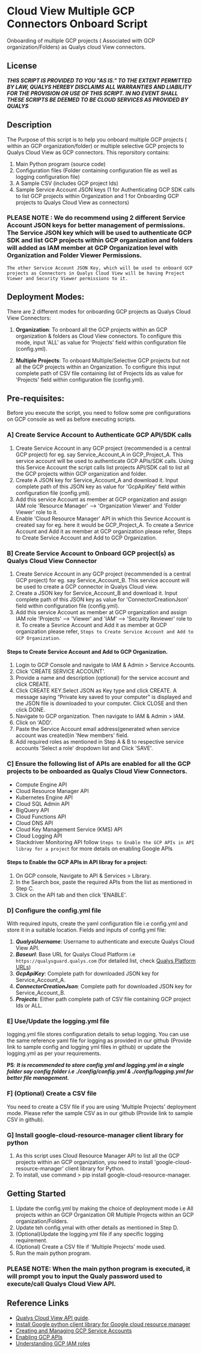 # Cloud View Multiple GCP Connectors Onboard Script

Onboarding of multiple GCP projects ( Associated with GCP organization/Folders) as Qualys cloud View connectors.

## License
***THIS SCRIPT IS PROVIDED TO YOU "AS IS." TO THE EXTENT PERMITTED BY LAW, QUALYS HEREBY DISCLAIMS ALL WARRANTIES AND LIABILITY FOR THE PROVISION OR USE OF THIS SCRIPT. IN NO EVENT SHALL THESE SCRIPTS BE DEEMED TO BE CLOUD SERVICES AS PROVIDED BY QUALYS***

## Description
The Purpose of this script is to help you onboard multiple GCP projects ( within an GCP organization/folder) or multiple selective GCP projects to Qualys Cloud View as GCP connectors.
This reporsitory contains:
1. Main Python program (source code)
2. Configuration files (Folder containing configuration file as well as logging configuration file)
3. A Sample CSV (includes GCP project Ids)
4. Sample Service Account JSON keys (1 for Authenticating GCP SDK calls to list GCP projects within Organization and 1 for Onboarding GCP projects to Qualys Cloud View as connectors)

### PLEASE NOTE : We do recommend using 2 different Service Account JSON keys for better management of permissions. The Service JSON key which will be used to authenticate GCP SDK and list GCP projects within GCP organization and folders will added as IAM member at GCP Organization level with Organization and Folder Viewer Permissions.
	The other Service Account JSON Key, which will be used to onboard GCP projects as Connectors in Qualys Cloud View will be having Project Viewer and Security Viewer permissions to it.


## Deployment Modes:
There are 2 different modes for onboarding GCP projects as Qualys Cloud View Connectors:

1. **Organization**: To onboard all the GCP projects within an GCP organization & folders as Cloud View connectors. 
   To configure this mode, input 'ALL' as value for 'Projects' field within configuration file (config.yml).

2. **Multiple Projects**: To onboard Multiple/Selective GCP projects but not all the GCP projects within an Organization.
   To configure this input complete path of CSV file containing list of Projects Ids as value for 'Projects' field within configuration file (config.yml). 

## Pre-requisites:
Before you execute the script, you need to follow some pre configurations on GCP console as well as before executing scripts.

### A] Create Service Account to Authenticate GCP API/SDK calls
1. Create Service Account in any GCP project (recommended is a central GCP project) for eg. say Service_Account_A in GCP_Project_A. This service account will be used to authenticate GCP APIs/SDK calls.
Using this Service Account the script calls list projects API/SDK call to list all the GCP projects within GCP organization and folder.
2. Create A JSON key for Service_Account_A and download it. Input complete path of this JSON key as value for 'GcpApiKey' field within configuration file (config.yml).
3. Add this service Account as member at GCP organization and assign IAM role 'Resource Manager' --> 'Organization Viewer' and 'Folder Viewer' role to it.
4. Enable 'Cloud Resource Manager' API in which this Sevrice Account is created say for eg. here it would be GCP_Project_A.
To create a Sevrice Account and Add it as member at GCP organization please refer, Steps to Create Service Account and Add to GCP Organization.

### B] Create Service Account to Onboard GCP project(s) as Qualys Cloud View Connector
1. Create Service Account in any GCP project (recommended is a central GCP project) for eg. say Service_Account_B. This service account will be used to create a GCP connector in Qualys Cloud view.
2. Create a JSON key for Service_Account_B and download it. Input complete path of this JSON key as value for 'ConnectorCreationJson' field within configuration file (config.yml).
3. Add this service Account as member at GCP organization and assign IAM role 'Projects' --> 'Viewer' and 'IAM' --> 'Security Reviewer' role to it.
To create a Sevrice Account and Add it as member at GCP organization please refer, `Steps to Create Service Account and Add to GCP Organization`.

#### Steps to Create Service Account and Add to GCP Organization.
1. Login to GCP Console and navigate to IAM & Admin > Service Accounts.
2. Click 'CREATE SERVICE ACCOUNT'. 
3. Provide a name and description (optional) for the service account and click CREATE.
4. Click CREATE KEY.Select JSON as Key type and click CREATE. A message saying “Private key saved to your computer” is displayed and the JSON file is downloaded to your computer. Click CLOSE and then click DONE.
5. Navigate to GCP organization. Then navigate to IAM & Admin > IAM.
6. Click on 'ADD'.
7. Paste the Service Account email address(generated when service account was created)in 'New members' field.
8. Add required roles as mentioned in Step A & B to respective service accounts 'Select a role' dropdown list and Click 'SAVE'.


### C] Ensure the following list of APIs are enabled for all the GCP projects to be onboarded as Qualys Cloud View Connectors.
- Compute Engine API
- Cloud Resource Manager API
- Kubernetes Engine API
- Cloud SQL Admin API
- BigQuery API
- Cloud Functions API
- Cloud DNS API
- Cloud Key Management Service (KMS) API
- Cloud Logging API
- Stackdriver Monitoring API
follow `Steps to Enable the GCP APIs in API libray for a project` for more details on enabling Google APIs

#### Steps to Enable the GCP APIs in API libray for a project:
1. On GCP console, Navigate to API & Services > Library.
2. In the Search box, paste the required APIs from the list as mentioned in Step C.
3. Click on the API tab and then click 'ENABLE'.

### D] Configure the config.yml file
With required inputs, create the yaml configuration file i.e config.yml and store it in a suitable location.
Fields and inputs of config.yml file:
1. ***QualysUsername***: Username to authenticate and execute Qualys Cloud View API.
2. ***Baseurl***: Base URL for Qualys Cloud Platform i.e `https://qualysguard.qualys.com` (for detailed list, check [Qualys Platform URLs](https://www.qualys.com/docs/qualys-cloudview-api-user-guide.pdf))
3. ***GcpApiKey***: Complete path for downloaded JSON key for Service_Account_A.
4. ***ConnectorCreationJson***: Complete path for downloaded JSON key for Service_Account_B.
5. ***Projects***: Either path complete path of CSV file containing GCP project Ids or ALL.


### E] Use/Update the logging.yml file
logging.yml file stores configuration details to setup logging. You can use the same reference yaml file for logging as provided in our github (Provide link to sample config and logging yml files in github) or update the logging.yml as per your requirements.

**PS**: ***It is recommended to store config.yml and logging.yml in a single folder say config folder i.e ./config/config.yml & ./config/logging.yml for better file management.***

### F] (Optional) Create a CSV file
You need to create a CSV file if you are using 'Multiple Projects' deployment mode. Please refer the sample CSV as in our github (Provide link to sample CSV in github).

### G] Install google-cloud-resource-manager client library for python
1. As this script uses Cloud Resource Manager API to list all the GCP projects within an GCP organization, you need to install 'google-cloud-resource-manager' client library for Python.
2. To install, use command > pip install google-cloud-resource-manager.

## Getting Started
1. Update the config.yml by making the choice of deployment mode i.e All projects within an GCP Organization OR Multiple Projects within an GCP organization/Folders.
2. Update teh config.ymal with other details as mentioned in Step D.
3. (Optional)Update the logging.yml file if any specific logging requirement.
4. (Optional) Create a CSV file if 'Multiple Projects' mode used.
5. Run the main python program.

### PLEASE NOTE: When the main python program is executed, it will prompt you to input the Qualy password used to execute/call Qualys Cloud View API.

## Reference Links
- [Qualys Cloud View API guide](https://www.qualys.com/docs/qualys-cloudview-api-user-guide.pdf).
- [Install Google python client library for Google cloud resource manager](https://pypi.org/project/google-cloud-resource-manager/)
- [Creating and Managing GCP Service Accounts](https://cloud.google.com/iam/docs/creating-managing-service-accounts)
- [Enabling GCP APIs](https://cloud.google.com/apis/docs/getting-started)
- [Understanding GCP IAM roles](https://cloud.google.com/iam/docs/understanding-roles)
 